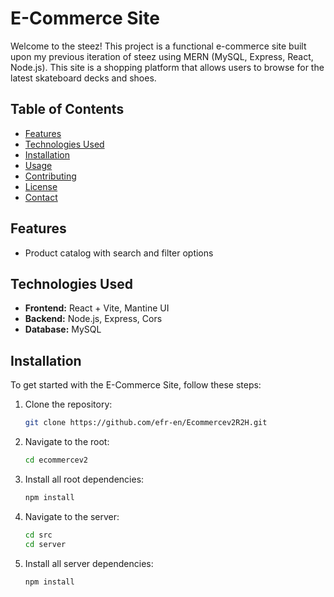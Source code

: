 # E-Commerce Site

Welcome to the steez! This project is a functional e-commerce site built upon my previous iteration of steez using MERN (MySQL, Express, React, Node.js). This site is a shopping platform that allows users to browse for the latest skateboard decks and shoes.
## Table of Contents

- [Features](#features)
- [Technologies Used](#technologies-used)
- [Installation](#installation)
- [Usage](#usage)
- [Contributing](#contributing)
- [License](#license)
- [Contact](#contact)

## Features
- Product catalog with search and filter options


## Technologies Used

- **Frontend:** React + Vite, Mantine UI 
- **Backend:** Node.js, Express, Cors
- **Database:** MySQL

## Installation

To get started with the E-Commerce Site, follow these steps:

1. Clone the repository:
   ```bash
   git clone https://github.com/efr-en/Ecommercev2R2H.git
   
2. Navigate to the root:
   ```bash
   cd ecommercev2
   
3. Install all root dependencies:
   ```bash
   npm install

4. Navigate to the server:
   ```bash
   cd src
   cd server

5. Install all server dependencies:
   ```bash
   npm install
   
   
